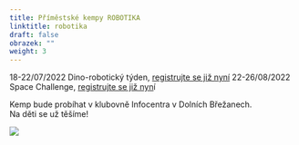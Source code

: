 ```yaml
---
title: Příměstské kempy ROBOTIKA
linktitle: robotika
draft: false
obrazek: ""
weight: 3
---
```

18-22/07/2022 Dino-robotický týden, [registrujte se již nyní](<registrujte se již nyní>)
22-26/08/2022 Space Challenge, [registrujte se již nyn](https://kiddum.webooker.eu/Courses/Register/108663?returnUrl=Courses&tabName=detail)í

Kemp bude probíhat v klubovně Infocentra v Dolních Břežanech.\
Na děti se už těšíme!

![](/assets/media/kempy_robotika-1-.jpg)